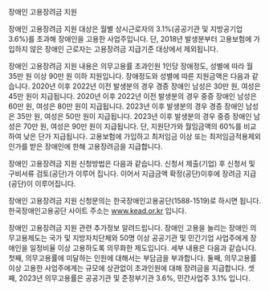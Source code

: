 장애인 고용장려금 지원

장애인 고용장려금 지원 대상은 월별 상시근로자의 3.1%(공공기관 및 지방공기업 3.6%)를 초과해 장애인을 고용한 사업주입니다. 단, 2018년 발생분부터 고용보험에 가입하지 않은 장애인 근로자는 고용장려금 지급기준 대상에서 제외됩니다.

장애인 고용장려금 지원 내용은 의무고용률 초과인원 1인당 장애정도, 성별에 따라 월 35만 원 이상 90만 원 이하 지원입니다. 장애정도와 성별에 따른 지원금액은 다음과 같습니다.
2020년 이후 2022년 이전 발생분의 경우 경증 장애인 남성은 30만 원, 여성은 45만 원이 지급됩니다.
2020년 이후 2022년 이전 발생분의 경우 중증 장애인 남성은 60만 원, 여성은 80만 원이 지급됩니다.
2023년 이후 발생분의 경우 경증 장애인 남성은 35만 원, 여성은 50만 원이 지급됩니다.
2023년 이후 발생분의 경우 중증 장애인 남성은 70만 원, 여성은 90만 원이 지급됩니다.
단, 지원단가와 월임금액의 60%를 비교하여 낮은 단가 지급됩니다. 
고용보험에 가입하고 최저임금 이상 또는 최저임금적용제외 인가를 받은 장애인에 한해 고용장려금을 지급합니다.

장애인 고용장려금 지원 신청방법은 다음과 같습니다. 신청서 제출(기업) 후 신청서 및 구비서류 검토(공단)가 이루어 집니다. 이어서 지급금액 확정(공단)이후에 장려금 지급(공단)이 이루어집니다.

장애인 고용장려금 지원 신청문의는 한국장애인고용공단(1588-1519)로 하시면 됩니다.
한국장애인고용공단 사이트 주소는 www.kead.or.kr 입니다.

장애인 고용장려금 지원 관련 추가정보 알려드립니다.
장애인 고용을 늘리는 장애인 의무고용제도는 국가 및 지방자치단체와 50명 이상 공공기관 및 민간기업 사업주에게 장애인을 일정비율 이상 고용하도록 의무화한 제도입니다. 세부 내용은 다음과 같습니다.
첫째, 의무고용률에 미달하는 인원에 대해서는 부담금을 부과합니다.
둘째, 의무고용률 이상 고용한 사업주에게는 규모에 상관없이 초과인원에 대해 장려금을 지급합니다.
셋째, 2023년 의무고용률은 공공기관 및 준정부기관 3.6%, 민간사업주 3.1% 입니다.